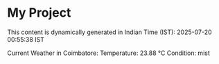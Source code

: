 # My Project

This content is dynamically generated in Indian Time (IST): 2025-07-20 00:55:38 IST


Current Weather in Coimbatore:
Temperature: 23.88 °C
Condition: mist
